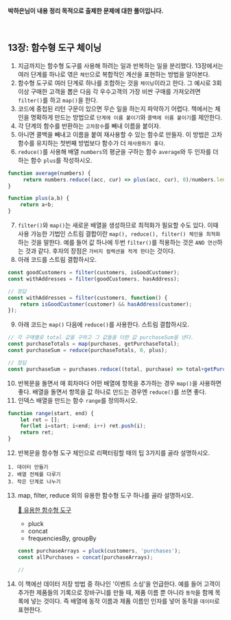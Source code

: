 **박하은님이 내용 정리 목적으로 출제한 문제에 대한 풀이입니다.**

<br/>

## 13장: 함수형 도구 체이닝

1. 지금까지는 함수형 도구를 사용해 하려는 일과 반복하는 일을 분리했다. 
13장에서는 여러 단계를 하나로 엮은 `체인`으로 복합적인 계산을 표현하는 방법을 알아본다. 
2. 함수형 도구로 여러 단계로 하나를 조합하는 것을 `체이닝`이라고 한다. 
그 예시로 3회 이상 구매한 고객을 뽑은 다음 각 우수고객의 가장 비싼 구매를 가져오려면 `filter()`를 하고 `map()`을 한다.
3. 코드에 중첩된 리턴 구문이 있으면 무슨 일을 하는지 파악하기 어렵다. 
책에서는 체인을 명확하게 만드는 방법으로 `단계에 이름 붙이기`와 `콜백에 이름 붙이기`를 제안한다.
4. 각 단계의 함수를 반환하는 `고차함수`를 빼내 이름을 붙이자.
5. 아니면 콜백을 빼내고 이름을 붙여 재사용할 수 있는 함수로 만들자. 
이 방법은 고차함수를 유지하는 첫번째 방법보다 함수가 더 `재사용하기 좋다`.
6. `reduce()`를 사용해 배열 `numbers`의 평균을 구하는 함수 `average`와 
두 인자를 더하는 함수 `plus`를 작성하시오.
```js
function average(numbers) {
     return numbers.reduce((acc, cur) => plus(acc, cur), 0)/numbers.length; 
}

function plus(a,b) {
    return a+b;
}
```
7. `filter()`와 `map()`는 새로운 배열을 생성하므로 최적화가 필요할 수도 있다. 
이때 사용 가능한 기법인 스트림 결합이란 `map(), reduce(), filter() 체인을 최적화`하는 것을 말한다.
예를 들어 값 하나에 두번 `filter()`를 적용하는 것은 `AND 연산`하는 것과 같다.
후자의 장점은 `가비지 컬렉션을 적게 한다`는 것이다.
8. 아래 코드를 스트림 결합하시오.
```js
const goodCustomers = filter(customers, isGoodCustomer);
const withAddresses = filter(goodCustomers, hasAddress);

// 정답
const withAddresses = filter(customers, function() {
    return isGoodCustomer(customer) && hasAddress(customer);
});

```
9. 아래 코드는 `map()` 다음에 `reduce()`를 사용한다. 스트림 결합하시오. 
```js
// 각 구매별로 total 값을 구하고 그 값들을 더한 값 purchaseSum을 낸다.
const purchaseTotals = map(purchases, getPurchaseTotal);
const purchaseSum = reduce(purchaseTotals, 0, plus);

// 정답
const purchaseSum = purchases.reduce((total, purchase) => total+getPurchaseTotal(purchase), 0);
```
10. 반복문을 돌면서 매 회차마다 어떤 배열에 항목을 추가하는 경우 `map()`을 사용하면 좋다. 
배열을 돌면서 항목을 값 하나로 만드는 경우엔 `reduce()`를 쓰면 좋다.
11. 인덱스 배열을 만드는 함수 `range`를 정의하시오.
```js
function range(start, end) {
    let ret = [];
    for(let i=start; i<end; i++) ret.push(i);
    return ret;
}
```
12. 반복문을 함수형 도구 체인으로 리팩터링할 때의 팁 3가지를 골라 설명하시오. 
```
1. 데이터 만들기
2. 배열 전체를 다루기
3. 작은 단계로 나누기
```
13. map, filter, reduce 외의 유용한 함수형 도구 하나를 골라 설명하시오.<br/>

    [🔗 유용한 함수형 도구](./함수형%20도구.md)
    - pluck
    - concat
    - frequenciesBy, groupBy

    ```javascript
    const purchaseArrays = pluck(customers, 'purchases');
    const allPurchases = concat(purchaseArrays);

    // 
    ```

14. 이 책에선 데이터 저장 방법 중 하나인 '이벤트 소싱'을 언급한다.
예를 들어 고객이 추가한 제품들의 기록으로 장바구니를 만들 때, 제품 이름 뿐 아니라 `동작`을 함께 목록에 넣는 것이다.
즉 배열에 동작 이름과 제품 이름인 인자를 넣어 동작을 `데이터`로 표현한다. 
